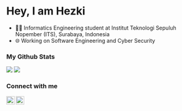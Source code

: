 # Hey, I am Hezki

- 👨‍🎓 Informatics Engineering student at Institut Teknologi Sepuluh Nopember (ITS), Surabaya, Indonesia
- 🌐 Working on Software Engineering and Cyber Security

### My Github Stats

<img src='https://github-readme-stats.vercel.app/api?username=bazoka-kaka&show_icons=true&count_private=true&theme=dracula' />
<img src='https://github-readme-stats.vercel.app/api/top-langs/?username=bazoka-kaka&layout=compact&theme=dracula&langs_count=8' />

### Connect with me

[<img align='left' src='https://upload.wikimedia.org/wikipedia/commons/thumb/c/ca/LinkedIn_logo_initials.png/640px-LinkedIn_logo_initials.png' alt='linkedin' width='22px' />][linkedin]
[<img align='left' src='https://cdn-icons-png.flaticon.com/512/1006/1006669.png' alt='portofolio' width='22px' />][portofolio]

[linkedin]: https://www.linkedin.com/in/yehezkiel-wiradhika/
[portofolio]: https://portofolio-yehezkiel-wiradhika.herokuapp.com/
